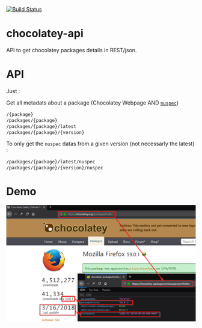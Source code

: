 [![Build Status](https://travis-ci.org/adriens/chocolatey-api.svg?branch=master)](https://travis-ci.org/adriens/chocolatey-api)

# chocolatey-api
API to get chocolatey packages details in REST/json.

# API

Just :

Get all metadats about a package (Chocolatey Webpage AND
[`nuspec`](https://github.com/chocolatey/choco/wiki/CreatePackages#nuspec))

```
/{package}
/packages/{package}
/packages/{package}/latest
/packages/{package}/{version}
```

To only get the `nuspec` datas from a given version (not necessarly the latest) :

```
/packages/{package}/latest/nuspec
/packages/{package}/{version}/nuspec
```

# Demo

![Dummy demo screenshot](DEMO.png "Dummy demo screenshot")

